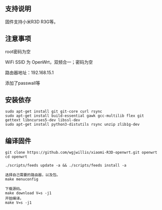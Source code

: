 ## 支持说明

固件支持小米R3D R3G等。



## 注意事项

root密码为空

WiFi SSID 为 OpenWrt，双频合一；密码为空

路由器地址：192.168.15.1

添加了passwall等


## 安装依存

```
sudo apt-get install git git-core curl rsync
sudo apt-get install build-essential gawk gcc-multilib flex git gettext libncurses5-dev libssl-dev
sudo apt-get install python3-distutils rsync unzip zlib1g-dev
```

## 编译固件

```
git clone https://github.com/wgjwillis/xiaomi-R3D-openwrt.git openwrt
cd openwrt

./scripts/feeds update -a && ./scripts/feeds install -a

选择自己需要的路由器，以及包。
make menuconfig

下载源码。
make download V=s -j1
开始编译。
make V=s -j1

```
